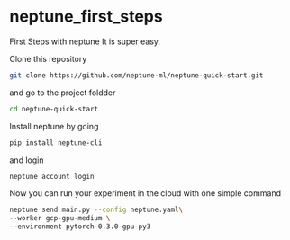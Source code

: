 # neptune_first_steps
First Steps with neptune
It is super easy.

Clone this repository

```bash
git clone https://github.com/neptune-ml/neptune-quick-start.git
```

and go to the project foldder

```bash
cd neptune-quick-start
```

Install neptune by going

```bash
pip install neptune-cli
```

and login

```bash
neptune account login
```

Now you can run your experiment in the cloud with one simple command

```bash
neptune send main.py --config neptune.yaml\
--worker gcp-gpu-medium \
--environment pytorch-0.3.0-gpu-py3 
```
